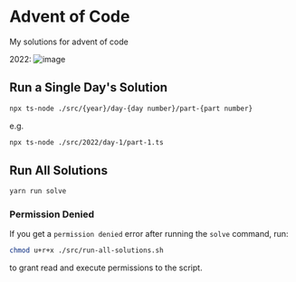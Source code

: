 # Advent of Code


My solutions for advent of code

2022: ![image](https://user-images.githubusercontent.com/56086429/205502163-744b9504-4a19-4de2-8fc2-e8d6d23cdac9.png)


## Run a Single Day's Solution

```bash
npx ts-node ./src/{year}/day-{day number}/part-{part number}
```

e.g.

```bash
npx ts-node ./src/2022/day-1/part-1.ts
```

## Run All Solutions

```bash
yarn run solve
```

### Permission Denied

If you get a `permission denied` error after running the `solve` command, run:

```bash
chmod u+r+x ./src/run-all-solutions.sh
```

to grant read and execute permissions to the script.
